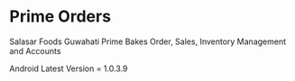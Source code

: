 # Prime Orders

Salasar Foods Guwahati Prime Bakes Order, Sales, Inventory Management and Accounts

Android Latest Version = 1.0.3.9
